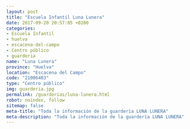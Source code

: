 ```yaml
---
layout: post
title: "Escuela Infantil Luna Lunera"
date: 2017-09-20 20:57:05 +0200
categories:
- Escuela Infantil
- huelva
- escacena-del-campo
- Centro público
- guarderia
name: "Luna Lunera"
province: "Huelva"
location: "Escacena del Campo"
code: "21006403"
type: "Centro público"
img: guarderia.jpg
permalink: /guarderias/luna-lunera.html
robot: noindex, follow
sitemap: false
meta-title: "Toda la información de la guardería LUNA LUNERA"
meta-description: "Toda la información de la guardería LUNA LUNERA"
---
```

